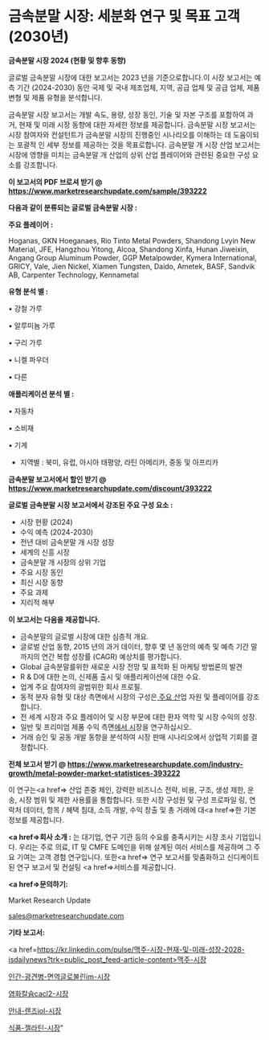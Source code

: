 # 금속분말 시장: 세분화 연구 및 목표 고객(2030년)

<strong>금속분말 시장 2024 (현황 및 향후 동향)</strong>

글로벌 금속분말 시장에 대한 보고서는 2023 년을 기준으로합니다.이 시장 보고서는 예측 기간 (2024-2030) 동안 국제 및 국내 제조업체, 지역, 공급 업체 및 공급 업체, 제품 변형 및 제품 유형을 분석합니다.

금속분말 시장 보고서는 개발 속도, 용량, 성장 동인, 기술 및 자본 구조를 포함하여 과거, 현재 및 미래 시장 동향에 대한 자세한 정보를 제공합니다. 금속분말 시장 보고서는 시장 참여자와 컨설턴트가 금속분말 시장의 진행중인 시나리오를 이해하는 데 도움이되는 포괄적 인 세부 정보를 제공하는 것을 목표로합니다. 금속분말 개 시장 산업 보고서는 시장에 영향을 미치는 금속분말 개 산업의 상위 산업 플레이어와 관련된 중요한 구성 요소를 강조합니다.



<strong>이 보고서의 PDF 브로셔 받기 @ <a href=https://www.marketresearchupdate.com/sample/393222>https://www.marketresearchupdate.com/sample/393222</a></strong>



<strong>다음과 같이 분류되는 글로벌 금속분말 시장 :</strong>



<strong>주요 플레이어 :</strong>

Hoganas, GKN Hoeganaes, Rio Tinto Metal Powders, Shandong Lvyin New Material, JFE, Hangzhou Yitong, Alcoa, Shandong Xinfa, Hunan Jiweixin, Angang Group Aluminum Powder, GGP Metalpowder, Kymera International, GRICY, Vale, Jien Nickel, Xiamen Tungsten, Daido, Ametek, BASF, Sandvik AB, Carpenter Technology, Kennametal



<strong>유형 분석 별 :</strong>

• 강철 가루

• 알루미늄 가루

• 구리 가루

• 니켈 파우더

• 다른



<strong>애플리케이션 분석 별 :</strong>

• 자동차

• 소비재

• 기계

<ul>
  <li>지역별 : 북미, 유럽, 아시아 태평양, 라틴 아메리카, 중동 및 아프리카</li>
</ul>


<strong>금속분말 보고서에서 할인 받기 @ <a href=https://www.marketresearchupdate.com/discount/393222>https://www.marketresearchupdate.com/discount/393222</a></strong>



<strong>글로벌 금속분말 시장 보고서에서 강조된 주요 구성 요소 :</strong>
<ul>
  <li>시장 현황 (2024)</li>
  <li>수익 예측 (2024-2030)</li>
  <li>전년 대비 금속분말 개 시장 성장</li>
  <li>세계의 신흥 시장</li>
  <li>금속분말 개 시장의 상위 기업</li>
  <li>주요 시장 동인</li>
  <li>최신 시장 동향</li>
  <li>주요 과제</li>
  <li>지리적 해부</li>
</ul>


<strong>이 보고서는 다음을 제공합니다.</strong>
<ul>
  <li>금속분말의 글로벌 시장에 대한 심층적 개요.</li>
  <li>글로벌 산업 동향, 2015 년의 과거 데이터, 향후 몇 년 동안의 예측 및 예측 기간 말까지의 연간 복합 성장률 (CAGR) 예상치를 평가합니다.</li>
  <li>Global 금속분말를위한 새로운 시장 전망 및 표적화 된 마케팅 방법론의 발견</li>
  <li>R &amp; D에 대한 논의, 신제품 출시 및 애플리케이션에 대한 수요.</li>
  <li>업계 주요 참여자의 광범위한 회사 프로필.</li>
  <li>동적 분자 유형 및 대상 측면에서 시장의 구성은<a href=> 주요 산</a>업 자원 및 플레이어를 강조합니다.</li>
  <li>전 세계 시장과 주요 플레이어 및 시장 부문에 대한 환자 역학 및 시장 수익의 성장.</li>
  <li>일반 및 프리미엄 제품 수익 측면<a href=>에서 시</a>장을 연구하십시오.</li>
  <li>거래 승인 및 공동 개발 동향을 분석하여 시장 판매 시나리오에서 상업적 기회를 결정합니다.</li>
</ul>



<strong>전체 보고서 받기 @ <a href=https://www.marketresearchupdate.com/industry-growth/metal-powder-market-statistices-393222>https://www.marketresearchupdate.com/industry-growth/metal-powder-market-statistices-393222</a></strong>

이 연구는<a href=> 산업 존중</a> 체인, 강력한 비즈니스 전략, 비용, 구조, 생성 제한, 운송, 시장 범위 및 제한 사용률을 통합합니다. 또한 시장 구성원 및 구성 프로파일 링, 연락처 데이터, 항목 / 혜택 침대, 소득 개발, 수익 창출 및 총 거래에 대<a href=>한 기본 </a>정보를 제공합니다.



<strong><a href=>회사 소</a>개 :</strong>
는 대기업, 연구 기관 등의 수요를 충족시키는 시장 조사 기업입니다. 우리는 주로 의료, IT 및 CMFE 도메인을 위해 설계된 여러 서비스를 제공하며 그 주요 기여는 고객 경험 연구입니다. 또한<a href=> 연구 보</a>고서를 맞춤화하고 신디케이트 된 연구 보고서 및 컨설팅 <a href=>서비스</a>를 제공합니다.



<strong><a href=>문의하기:</a></strong>

Market Research Update

sales@marketresearchupdate.com



<strong>기타 보고서:</strong>

<a href=https://kr.linkedin.com/pulse/맥주-시장-현재-및-미래-성장-2028-isdailynews?trk=public_post_feed-article-content>맥주-시장</a>

<a href=https://www.linkedin.com/pulse/인간-광견병-면역글로불린im-시장-규모-및-성장-2023-survey-savvy-insights-360-analysis/>인간-광견병-면역글로불린im-시장</a>

<a href=https://www.linkedin.com/pulse/염화칼슘cacl2-시장-경쟁-분석-및-성장-잠재력-2029-analytics-alchemy-360-analysis-gkscf/>염화칼슘cacl2-시장</a>

<a href=https://www.linkedin.com/pulse/안내-렌즈iol-시장-진입-전략-및-위험-평가2029년-survey-savvy-insights-360-analysis-ndpqf/>안내-렌즈iol-시장</a>

<a href=https://www.linkedin.com/pulse/식품-젤라틴-시장-현재-및-미래-성장-2030-market-matrix-musings-analysis-b4emf/>식품-젤라틴-시장</a>"
  
